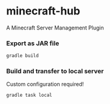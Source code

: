 # minecraft-hub
A Minecraft Server Management Plugin

### Export as JAR file

```bash
gradle build
```

### Build and transfer to local server

Custom configuration required!

```bash
gradle task local
```
